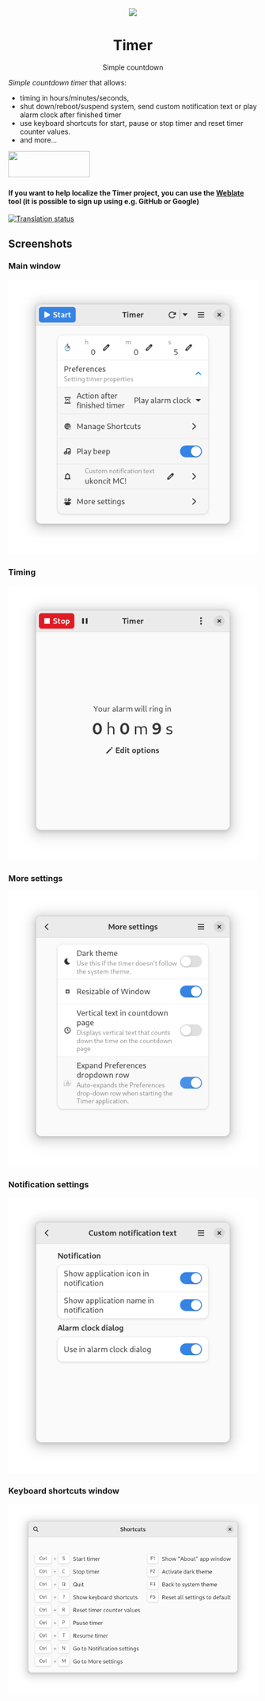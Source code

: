 <div align="center">
  <img src="https://raw.githubusercontent.com/vikdevelop/timer/main/flatpak/appicon/com.github.vikdevelop.timer.png" width="64">
  <h1 align="center">Timer</h1>
  <p align="center">Simple countdown</p>
</div>
  
*Simple countdown timer* that allows:

- timing in hours/minutes/seconds,
- shut down/reboot/suspend system, send custom notification text or play alarm clock after finished timer
- use keyboard shortcuts for start, pause or stop timer and reset timer counter values.
- and more...

<a href="https://flathub.org/apps/details/com.github.vikdevelop.timer"><img src="https://beta.flathub.org/assets/badges/flathub-badge-en.png" width=165 height=53></a>
<h4>If you want to help localize the Timer project, you can use the <a href="https://hosted.weblate.org/projects/vikdevelop/timer/">Weblate</a> tool (it is possible to sign up using e.g. GitHub or Google) </h4>

<a href="https://hosted.weblate.org/projects/vikdevelop/timer">
<img src="https://hosted.weblate.org/widgets/vikdevelop/-/timer/287x66-grey.png" alt="Translation status" />
</a>

<h2>Screenshots</h2>
<h3>Main window</h3>   
<img src=https://raw.githubusercontent.com/vikdevelop/timer/main/img/timer_main-window.png>
<h3>Timing</h3>
<img src=https://raw.githubusercontent.com/vikdevelop/timer/main/img/timer_timing-page.png>
<h3>More settings</h3>
<img src=https://raw.githubusercontent.com/vikdevelop/timer/main/img/timer_more-settings.png>
<h3>Notification settings</h3>
<img src=https://raw.githubusercontent.com/vikdevelop/timer/main/img/timer_notification-settings.png>
<h3>Keyboard shortcuts window</h3>
<img src=https://raw.githubusercontent.com/vikdevelop/timer/main/img/timer_keyboard-shortcuts.png>
